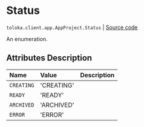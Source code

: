 # Status
`toloka.client.app.AppProject.Status` | [Source code](https://github.com/Toloka/toloka-kit/blob/v1.0.2/src/client/app/__init__.py#L70)

An enumeration.

## Attributes Description

| Name | Value | Description |
| :------| :-----------| :----------| 
`CREATING`|'CREATING'|
`READY`|'READY'|
`ARCHIVED`|'ARCHIVED'|
`ERROR`|'ERROR'|
